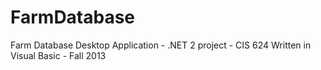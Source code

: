 FarmDatabase
============

Farm Database Desktop Application - .NET 2 project - CIS 624
Written in Visual Basic - Fall 2013
